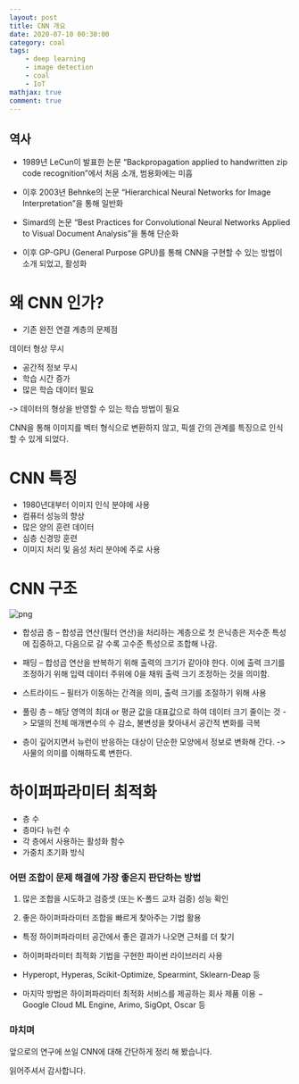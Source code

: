 ```yaml
---
layout: post
title: CNN 개요
date: 2020-07-10 00:30:00
category: coal
tags:
    - deep learning
    - image detection
    - coal
    - IoT
mathjax: true
comment: true
---
```


## 역사

* 1989년 LeCun이 발표한 논문 “Backpropagation applied to handwritten zip code recognition”에서 처음 소개, 범용화에는 미흡
 
* 이후 2003년 Behnke의 논문 “Hierarchical Neural Networks for Image Interpretation”을 통해 일반화

* Simard의 논문 “Best Practices for Convolutional Neural Networks Applied to Visual Document Analysis”을 통해 단순화  

* 이후 GP-GPU (General Purpose GPU)를 통해 CNN을 구현할 수 있는 방법이 소개 되었고, 활성화


# 왜 CNN 인가? 

* 기존 완전 연결 계층의 문제점

데이터 형상 무시

- 공간적 정보 무시
- 학습 시간 증가
- 많은 학습 데이터 필요

-> 데이터의 형상을 반영할 수 있는 학습 방법이 필요

CNN을 통해 이미지를 벡터 형식으로 변환하지 않고, 픽셀 간의 관계를 특징으로 인식 할 수 있게 되었다.


# CNN 특징


- 1980년대부터 이미지 인식 분야에 사용
- 컴퓨터 성능의 향상
- 많은 양의 훈련 데이터
- 심층 신경망 훈련
- 이미지 처리 및 음성 처리 분야에 주로 사용

# CNN 구조

![png](cnn.png)

* 합성곱 층 – 합성곱 연산(필터 연산)을 처리하는 계층으로 첫 은닉층은 저수준 특성에 집중하고, 다음으로 갈 수록 고수준 특성으로 조합해 나감.

* 패딩 – 합성곱 연산을 반복하기 위해 출력의 크기가 같아야 한다. 이에 출력 크기를 조정하기 위해 입력 데이터 주위에 0을 채워 출력 크기 조정하는 것을 의미함.

* 스트라이드 – 필터가 이동하는 간격을 의미, 출력 크기를 조절하기 위해 사용


* 풀링 층 – 해당 영역의 최대 or 평균 값을 대표값으로 하여 데이터 크기 줄이는 것 -> 모델의 전체 매개변수의 수 감소, 불변성을 찾아내서 공간적 변화를 극복

* 층이 깊어지면서 뉴런이 반응하는 대상이 단순한 모양에서 정보로 변화해 간다. -> 사물의 의미를 이해하도록 변한다.


# 하이퍼파라미터 최적화

* 층 수
* 층마다 뉴런 수
* 각 층에서 사용하는 활성화 함수
* 가중치 초기화 방식

###  어떤 조합이 문제 해결에 가장 좋은지 판단하는 방법

1. 많은 조합을 시도하고 검증셋 (또는 K-폴드 교차 검증) 성능 확인

2. 좋은 하이퍼파라미터 조합을 빠르게 찾아주는 기법 활용

- 특정 하이퍼파라미터 공간에서 좋은 결과가 나오면 근처를 더 찾기

- 하이퍼파라미터 최적화 기법을 구현한 파이썬 라이브러리 사용
* Hyperopt, Hyperas, Scikit-Optimize, Spearmint, Sklearn-Deap 등

- 마지막 방법은 하이퍼파라미터 최적화 서비스를 제공하는 회사 제품 이용
− Google Cloud ML Engine, Arimo, SigOpt, Oscar 등


### 마치며

앞으로의 연구에 쓰일 CNN에 대해 간단하게 정리 해 봤습니다.

읽어주셔서 감사합니다.


```python

```
